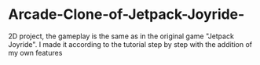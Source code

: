 # Arcade-Clone-of-Jetpack-Joyride-
2D project, the gameplay is the same as in the original game "Jetpack Joyride". I made it according to the tutorial step by step with the addition of my own features
